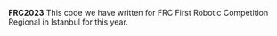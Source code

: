 **FRC2023**
This code we have written for FRC First Robotic Competition Regional in Istanbul for this year.

